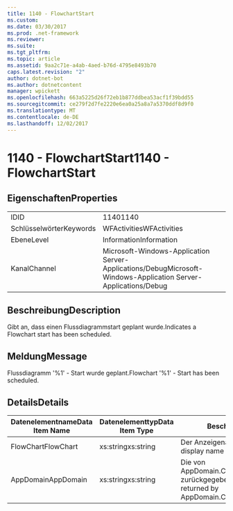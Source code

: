 ```yaml
---
title: 1140 - FlowchartStart
ms.custom: 
ms.date: 03/30/2017
ms.prod: .net-framework
ms.reviewer: 
ms.suite: 
ms.tgt_pltfrm: 
ms.topic: article
ms.assetid: 9aa2c71e-a4ab-4aed-b76d-4795e8493b70
caps.latest.revision: "2"
author: dotnet-bot
ms.author: dotnetcontent
manager: wpickett
ms.openlocfilehash: 663a5225d26f72eb1b877ddbea53acf1f39bdd55
ms.sourcegitcommit: ce279f2d7fe2220e6ea0a25a8a7a5370ddf8d9f0
ms.translationtype: MT
ms.contentlocale: de-DE
ms.lasthandoff: 12/02/2017
---
```

# <a name="1140---flowchartstart"></a><span data-ttu-id="5ae59-102">1140 - FlowchartStart</span><span class="sxs-lookup"><span data-stu-id="5ae59-102">1140 - FlowchartStart</span></span>
## <a name="properties"></a><span data-ttu-id="5ae59-103">Eigenschaften</span><span class="sxs-lookup"><span data-stu-id="5ae59-103">Properties</span></span>  
  
|||  
|-|-|  
|<span data-ttu-id="5ae59-104">ID</span><span class="sxs-lookup"><span data-stu-id="5ae59-104">ID</span></span>|<span data-ttu-id="5ae59-105">1140</span><span class="sxs-lookup"><span data-stu-id="5ae59-105">1140</span></span>|  
|<span data-ttu-id="5ae59-106">Schlüsselwörter</span><span class="sxs-lookup"><span data-stu-id="5ae59-106">Keywords</span></span>|<span data-ttu-id="5ae59-107">WFActivities</span><span class="sxs-lookup"><span data-stu-id="5ae59-107">WFActivities</span></span>|  
|<span data-ttu-id="5ae59-108">Ebene</span><span class="sxs-lookup"><span data-stu-id="5ae59-108">Level</span></span>|<span data-ttu-id="5ae59-109">Information</span><span class="sxs-lookup"><span data-stu-id="5ae59-109">Information</span></span>|  
|<span data-ttu-id="5ae59-110">Kanal</span><span class="sxs-lookup"><span data-stu-id="5ae59-110">Channel</span></span>|<span data-ttu-id="5ae59-111">Microsoft-Windows-Application Server-Applications/Debug</span><span class="sxs-lookup"><span data-stu-id="5ae59-111">Microsoft-Windows-Application Server-Applications/Debug</span></span>|  
  
## <a name="description"></a><span data-ttu-id="5ae59-112">Beschreibung</span><span class="sxs-lookup"><span data-stu-id="5ae59-112">Description</span></span>  
 <span data-ttu-id="5ae59-113">Gibt an, dass einen Flussdiagrammstart geplant wurde.</span><span class="sxs-lookup"><span data-stu-id="5ae59-113">Indicates a Flowchart start has been scheduled.</span></span>  
  
## <a name="message"></a><span data-ttu-id="5ae59-114">Meldung</span><span class="sxs-lookup"><span data-stu-id="5ae59-114">Message</span></span>  
 <span data-ttu-id="5ae59-115">Flussdiagramm '%1' - Start wurde geplant.</span><span class="sxs-lookup"><span data-stu-id="5ae59-115">Flowchart '%1' - Start has been scheduled.</span></span>  
  
## <a name="details"></a><span data-ttu-id="5ae59-116">Details</span><span class="sxs-lookup"><span data-stu-id="5ae59-116">Details</span></span>  
  
|<span data-ttu-id="5ae59-117">Datenelementname</span><span class="sxs-lookup"><span data-stu-id="5ae59-117">Data Item Name</span></span>|<span data-ttu-id="5ae59-118">Datenelementtyp</span><span class="sxs-lookup"><span data-stu-id="5ae59-118">Data Item Type</span></span>|<span data-ttu-id="5ae59-119">Beschreibung</span><span class="sxs-lookup"><span data-stu-id="5ae59-119">Description</span></span>|  
|--------------------|--------------------|-----------------|  
|<span data-ttu-id="5ae59-120">FlowChart</span><span class="sxs-lookup"><span data-stu-id="5ae59-120">FlowChart</span></span>|<span data-ttu-id="5ae59-121">xs:string</span><span class="sxs-lookup"><span data-stu-id="5ae59-121">xs:string</span></span>|<span data-ttu-id="5ae59-122">Der Anzeigename des FlowChart.</span><span class="sxs-lookup"><span data-stu-id="5ae59-122">The display name of the FlowChart.</span></span>|  
|<span data-ttu-id="5ae59-123">AppDomain</span><span class="sxs-lookup"><span data-stu-id="5ae59-123">AppDomain</span></span>|<span data-ttu-id="5ae59-124">xs:string</span><span class="sxs-lookup"><span data-stu-id="5ae59-124">xs:string</span></span>|<span data-ttu-id="5ae59-125">Die von AppDomain.CurrentDomain.FriendlyName zurückgegebene Zeichenfolge.</span><span class="sxs-lookup"><span data-stu-id="5ae59-125">The string returned by AppDomain.CurrentDomain.FriendlyName.</span></span>|
